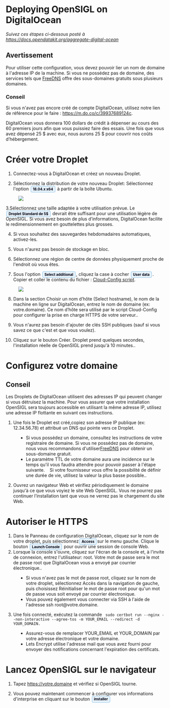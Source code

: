 
<style>
  .guilabel {
    border: 1px solid #7fbbe3 !important;
    background: #e7f2fa;
    font-size: 80%;
    font-weight: 700;
    border-radius: 4px;
    padding: 2.4px 6px;
    margin: auto 2px;
    color:#001;
    white-space: nowrap;
  }

  .left40 {
    margin-left:40px
  }
</style>


# Deploying OpenSIGL on DigitalOcean

<i> Suivez ces étapes ci-dessous posté à https://docs.opendatakit.org/aggregate-digital-ocean</i>

## Avertissement
<p>
Pour utiliser cette configuration, vous devez pouvoir lier un nom de domaine à l'adresse IP de la machine. Si vous ne possédez pas de domaine, des services tels que <a href='https://freedns.afraid.org/'>FreeDNS</a> offre des sous-domaines gratuits sous plusieurs domaines.
</p>

### Conseil
Si vous n'avez pas encore créé de compte DigitalOcean, utilisez notre lien de référence pour le faire : https://m.do.co/c/39937689124c.

DigitalOcean vous donnera 100 dollars de crédit à dépenser au cours des 60 premiers jours afin que vous puissiez faire des essais. Une fois que vous avez dépensé 25 $ avec eux, nous aurons 25 $ pour couvrir nos coûts d’hébergement.

# Créer votre Droplet

1. Connectez-vous à DigitalOcean et créez un nouveau Droplet.

2. Sélectionnez la distribution de votre nouveau Droplet: Sélectionnez l'option <span class='guilabel'>18.04.x x64</span> à partir de la boîte Ubuntu.

<img src='../../images/install/distribution.png' class="left40">

3.Sélectionnez une taille adaptée à votre utilisation prévue. Le <span class='guilabel'>Droplet Standard de 5$</span> devrait être suffisant pour une utilisation légère de OpenSIGL. Si vous avez besoin de plus d’informations, DigitalOcean facilite le redimensionnement en gouttelettes plus grosses.

4. Si vous souhaitez des sauvegardes hebdomadaires automatiques, activez-les.

5. Vous n'aurez pas besoin de stockage en bloc.

6. Sélectionnez une région de centre de données physiquement proche de l'endroit où vous êtes.

7. Sous l'option <span class='guilabel'>Select additional</span>, cliquez la case à cocher <span class='guilabel'>User data</span>. Copier et coller le contenu du fichier : <a href='./cloud-init.yml'> Cloud-Config script</a>.


<img src='../../images/install/user-data.png' class="left40">

8. Dans la section Choisir un nom d’hôte (Select hostname), le nom de la machine en ligne sur DigitalOcean, entrez le nom de domaine (ex: votre.domaine). Ce nom d’hôte sera utilisé par le script Cloud-Config pour configurer la prise en charge HTTPS de votre serveur..

9. Vous n'aurez pas besoin d'ajouter de clés SSH publiques (sauf si vous savez ce que c'est et que vous voulez).

10. Cliquez sur le bouton Créer. Droplet prend quelques secondes, l'installation réelle de OpenSIGL prend jusqu'à 10 minutes..

# Configurez votre domaine
## Conseil
<p>
Les Droplets de DigitalOcean utilisent des adresses IP qui peuvent changer si vous détruisez la machine. Pour vous assurer que votre installation OpenSIGL sera toujours accessible en utilisant la même adresse IP, utilisez une adresse IP flottante en suivant ces instructions.
</p>

1. Une fois le Droplet est créé,copiez son adresse IP publique (ex: 12.34.56.78) et attribué un DNS qui pointe vers ce Droplet.
<ul class="left40">
 <li>
  Si vous possédez un domaine, consultez les instructions de votre registraire de domaine. Si vous ne possédez pas de domaine, nous vous recommandons d'utiliser<a href='https://freedns.afraid.org/'>FreeDNS</a>  pour obtenir un sous-domaine gratuit.
 </li>
 <li>
   Le paramètre TTL de votre domaine aura une incidence sur le temps qu'il vous faudra attendre pour pouvoir passer à l'étape suivante.
   Si votre fournisseur vous offre la possibilité de définir une durée de vie, utilisez la valeur la plus basse possible..
 </li>
</ul>

2. Ouvrez un navigateur Web et vérifiez périodiquement le domaine jusqu'à ce que vous voyiez le site Web OpenSIGL. Vous ne pourrez pas continuer l’installation tant que vous ne verrez pas le chargement du site Web.

# Autoriser le HTTPS

1. Dans le Panneau de configuration DigitalOcean, cliquez sur le nom de votre droplet, puis sélectionnez<span class='guilabel'>Access</span>sur le menu gauche. Clique le bouton <span class='guilabel'>Launch Console</span> pour ouvrir une session de console Web.
2. Lorsque la console s'ouvre, cliquez sur l'écran de la console et, à l'invite de connexion, entrez l'utilisateur: root. Votre mot de passe sera le mot de passe root que DigitalOcean vous a envoyé par courrier électronique..

<ul class="left40">
<li>
Si vous n'avez pas le mot de passe root, cliquez sur le nom de votre droplet, sélectionnez Accès dans la navigation de gauche, puis choisissez Réinitialiser le mot de passe root pour qu'un mot de passe vous soit envoyé par courrier électronique.
</li>
<li>
 Vous pouvez également vous connecter via SSH à l'aide de l'adresse ssh root@votre.domaine.
</li>
</ul>

3. Une fois connecté, exécutez la commande ``` sudo certbot run --nginx --non-interactive --agree-tos -m YOUR_EMAIL --redirect -d YOUR_DOMAIN.```

<ul class="left40">
<li>
Assurez-vous de remplacer YOUR_EMAIL et YOUR_DOMAIN par votre adresse électronique et votre domaine.
</li>
<li>
Lets Encrypt utilise l'adresse mail que vous avez fourni pour envoyer des notifications concernant l'expiration des certificats.
</li>
</ul>

# Lancez OpenSIGL sur le navigateur
1. Tapez https://votre.domaine et vérifiez si OpenSIGL tourne.

2. Vous pouvez maintenant commencer à configurer vos informations d'interprise en cliquant sur le bouton <span class='guilabel'>installer</span>
